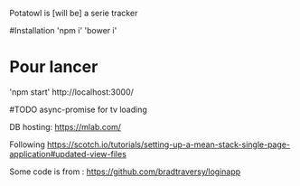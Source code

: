Potatowl is [will be] a serie tracker

#Installation
'npm i'
'bower i'

# Pour lancer
'npm start'
http://localhost:3000/


#TODO
async-promise for tv loading

DB hosting: https://mlab.com/

Following
https://scotch.io/tutorials/setting-up-a-mean-stack-single-page-application#updated-view-files

Some code is from :
https://github.com/bradtraversy/loginapp